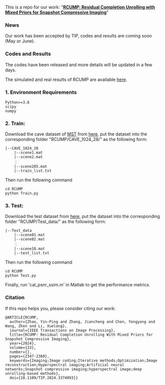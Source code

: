 This is a repo for our work: "**[RCUMP: Residual Completion Unrolling with Mixed Priors for Snapshot Compressive Imaging](https://ieeexplore.ieee.org/abstract/document/10471309)**"

### News
Our work has been accepted by TIP, codes and results are coming soon (May or June).

### Codes and Results
The codes have been released and more details will be updated in a few days.

The simulated and real results of RCUMP are available [here](https://pan.baidu.com/s/18FBrgicFiXT1wOYr2ZZ7OQ?pwd=rcum).

### 1. Environment Requirements
```shell
Python>=3.6
scipy
numpy
```

### 2. Train:

Download the cave dataset of [MST](https://github.com/caiyuanhao1998/MST) from [here](https://pan.baidu.com/share/init?surl=X_uXxgyO-mslnCTn4ioyNQ?pwd=fo0q), put the dataset into the corresponding folder "RCUMP/CAVE_1024_28/" as the following form:

	|--CAVE_1024_28
        |--scene1.mat
        |--scene2.mat
        ：
        |--scene205.mat
        |--train_list.txt
Then run the following command
```shell
cd RCUMP
python Train.py
```

### 3. Test:

Download the test dataset from [here](https://pan.baidu.com/s/1KqMo3CY8LU9HRU2Lak9yfQ?pwd=c0a2), put the dataset into the corresponding folder "RCUMP/Test_data/" as the following form:

	|--Test_data
        |--scene01.mat
        |--scene02.mat
        ：
        |--scene10.mat
        |--test_list.txt
Then run the following command
```shell
cd RCUMP
python Test.py
```
Finally, run 'cal_psnr_ssim.m' in Matlab to get the performance metrics.

### Citation
If this repo helps you, please consider citing our work:


```shell
@ARTICLE{RCUMP,
  author={Zhao, Yin-Ping and Zhang, Jiancheng and Chen, Yongyong and Wang, Zhen and Li, Xuelong},
  journal={IEEE Transactions on Image Processing}, 
  title={RCUMP: Residual Completion Unrolling With Mixed Priors for Snapshot Compressive Imaging}, 
  year={2024},
  volume={33},
  number={},
  pages={2347-2360},
  keywords={Imaging;Image coding;Iterative methods;Optimization;Image reconstruction;Hyperspectral imaging;Artificial neural networks;Snapshot compressive imaging;hyperspectral image;deep unrolling-based methods},
  doi={10.1109/TIP.2024.3374093}}
```
